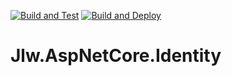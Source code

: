 [![Build and Test](https://github.com/JasonLWalker/Jlw.AspNetCore.Identity/actions/workflows/build-test.yml/badge.svg?branch=staging)](https://github.com/JasonLWalker/Jlw.Utilities.Data/actions/workflows/build-test.yml?query=branch%3Astaging)
[![Build and Deploy](https://github.com/JasonLWalker/Jlw.AspNetCore.Identity/actions/workflows/build-deploy.yml/badge.svg?branch=primary)](https://github.com/JasonLWalker/Jlw.Utilities.Data/actions/workflows/build-deploy.yml?query=branch%3Aprimary)
# Jlw.AspNetCore.Identity

